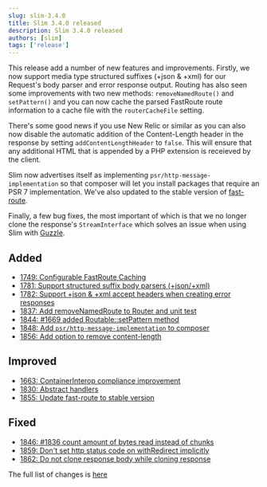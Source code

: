 ```yaml
---
slug: slim-3.4.0
title: Slim 3.4.0 released
description: Slim 3.4.0 released
authors: [slim]
tags: ['release']
---
```


This release add a number of new features and improvements. Firstly, we now support media type structured suffixes (+json & +xml) for our Request's body parser and error response output. Routing has also seen some improvements with two new methods: `removeNamedRoute()` and `setPattern()` and you can now cache the parsed FastRoute route information to a cache file with the `routerCacheFile` setting.


<!-- truncate -->


There's some good news if you use New Relic or similar as you can also now disable the automatic addition of the Content-Length header in the response by setting `addContentLengthHeader` to `false`. This will ensure that any additional HTML that is appended by a PHP extension is receieved by the client.

Slim now advertises itself as implementing `psr/http-message-implementation` so that composer will let you install packages that require an PSR 7 implementation. We've also updated to the stable version of [fast-route](https://github.com/nikic/FastRoute).

Finally, a few bug fixes, the most important of which is that we no longer clone the response's `StreamInterface` which solves an issue when using Slim with [Guzzle](http://guzzlephp.org/).

## Added

- [1749: Configurable FastRoute Caching](https://github.com/slimphp/Slim/pull/1749)
- [1781: Support structured suffix body parsers (+json/+xml)](https://github.com/slimphp/Slim/pull/1781)
- [1782: Support +json &amp; +xml accept headers when creating error responses](https://github.com/slimphp/Slim/pull/1782)
- [1837: Add removeNamedRoute to Router and unit test](https://github.com/slimphp/Slim/pull/1837)
- [1844: #1669 added Routable::setPattern method](https://github.com/slimphp/Slim/pull/1844)
- [1848: Add `psr/http-message-implementation` to composer](https://github.com/slimphp/Slim/pull/1848)
- [1856: Add option to remove content-length](https://github.com/slimphp/Slim/pull/1856)

## Improved

- [1663: ContainerInterop compliance improvement](https://github.com/slimphp/Slim/pull/1663)
- [1830: Abstract handlers](https://github.com/slimphp/Slim/pull/1830)
- [1855: Update fast-route to stable version](https://github.com/slimphp/Slim/pull/1855)

## Fixed

- [1846: #1836 count amount of bytes read instead of chunks](https://github.com/slimphp/Slim/pull/1846)
- [1859: Don't set http status code on withRedirect implicitly](https://github.com/slimphp/Slim/pull/1859)
- [1862: Do not clone response body while cloning response](https://github.com/slimphp/Slim/pull/1862)


The full list of changes is [here](https://github.com/slimphp/Slim/issues?q=milestone%3A3.4.0+is%3Aclosed)